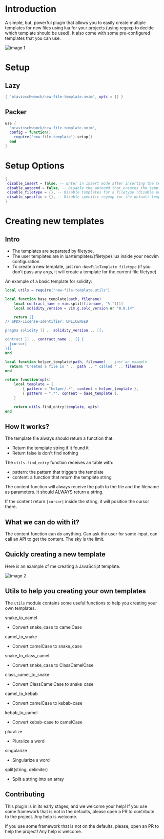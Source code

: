 # Introduction

A simple, but, powerful plugin that allows you to easily create multiple templates for new files using lua for your projects (using regexp to decide which template should be used).  It also come with some pre-configured templates that you can use.

![image 1](https://i.imgur.com/9v36F5n.gif)

# Setup

## Lazy

```lua
{ "otavioschwanck/new-file-template.nvim", opts = {} }
```

## Packer

```lua
use {
  'otavioschwanck/new-file-template.nvim', 
  config = function() 
    require('new-file-template').setup() 
  end
}

```

# Setup Options

```lua
{ 
 disable_insert = false, -- Enter in insert mode after inserting the template?,
 disable_autocmd = false, -- Disable the autocmd that creates the template.  You can use manually by calling :InsertTemplateFile,
 disable_filetype = {}, -- Disable templates for a filetype (disable only default templates.  User templates will work).
 disable_specific = {}, -- Disable specific regexp for the default templates.  Example: { ruby = { ".*" } }.  To see the regexps, just look into lua/templates/{filetype}.lua for the regexp being used.
}
```
# Creating new templates

## Intro

- The templates are separated by filetype.
- The user templates are in lua/templates/{filetype}.lua inside your neovim configuration.
- To create a new template, just run `:NewFileTemplate filetype` (if you don't pass any args, it will create a template for the current file filetype)

An example of a basic template for solidity:

```lua
local utils = require("new-file-template.utils")

local function base_template(path, filename)
	local contract_name = vim.split(filename, "%.")[1]
	local solidity_version = vim.g.solc_version or "0.8.14"

	return [[
// SPDX-License-Identifier: UNLICENSED

pragma solidity ]] .. solidity_version .. [[;

contract ]] .. contract_name .. [[ {
  |cursor|
}]]
end

local function helper_template(path, filename) -- just an example
  return "Created a file in " .. path .. " called " .. filename
end

return function(opts)
	local template = {
		{ pattern = "helper/.*", content = helper_template },
		{ pattern = ".*", content = base_template },
	}

	return utils.find_entry(template, opts)
end
```

## How it works?

The template file always should return a function that:
  - Return the template string if it found it
  - Return false is don't find nothing

The `utils.find_entry` function receives an table with:
  - pattern: the pattern that triggers the template
  - content: a function that return the template string

The content function will always receive the path to the file and the filename as parameters. It should ALWAYS return a string.

If the content return `|cursor|` inside the string, it will position the cursor there.

## What we can do with it?

The content function can do anything.  Can ask the user for some input, can call an API to get the content.  The sky is the limit.

## Quickly creating a new template

Here is an example of me creating a JavaScript template.

![image 2](https://i.imgur.com/H1pUkXw.gif)

## Utils to help you creating your own templates

The `utils` module contains some useful functions to help you creating your own templates.

snake_to_camel
  - Convert snake_case to camelCase

camel_to_snake
  - Convert camelCase to snake_case

snake_to_class_camel
  - Convert snake_case to ClassCamelCase

class_camel_to_snake
  - Convert ClassCamelCase to snake_case

camel_to_kebab
  - Convert camelCase to kebab-case

kebab_to_camel
  - Convert kebab-case to camelCase

pluralize
  - Pluralize a word

singularize
  - Singularize a word

split(string, delimiter)
  - Split a string into an array


## Contributing

This plugin is in its early stages, and we welcome your help! If you use some framework that is not in the defaults, please open a PR to contribute to the project. Any help is welcome.

If you use some framework that is not on the defaults, please, open an PR to help the project! Any help is welcome.
